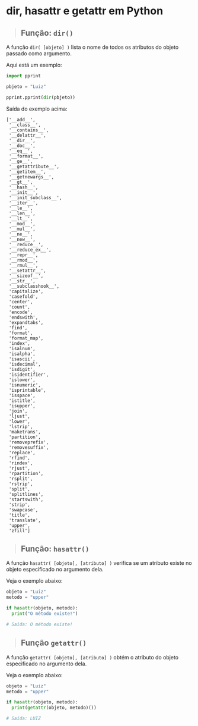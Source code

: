 # dir, hasattr e getattr em Python

> ## **Função: `dir()`**

A função `dir( [objeto] )` lista o nome de todos os atributos do objeto passado como argumento.

Aqui está um exemplo:

```python
import pprint

pbjeto = "Luiz"

pprint.pprint(dir(pbjeto))
``` 

Saída do exemplo acima:

```
['__add__',
 '__class__',
 '__contains__',
 '__delattr__',
 '__dir__',
 '__doc__',
 '__eq__',
 '__format__',
 '__ge__',
 '__getattribute__',
 '__getitem__',
 '__getnewargs__',
 '__gt__',
 '__hash__',
 '__init__',
 '__init_subclass__',
 '__iter__',
 '__le__',
 '__len__',
 '__lt__',
 '__mod__',
 '__mul__',
 '__ne__',
 '__new__',
 '__reduce__',
 '__reduce_ex__',
 '__repr__',
 '__rmod__',
 '__rmul__',
 '__setattr__',
 '__sizeof__',
 '__str__',
 '__subclasshook__',
 'capitalize',
 'casefold',
 'center',
 'count',
 'encode',
 'endswith',
 'expandtabs',
 'find',
 'format',
 'format_map',
 'index',
 'isalnum',
 'isalpha',
 'isascii',
 'isdecimal',
 'isdigit',
 'isidentifier',
 'islower',
 'isnumeric',
 'isprintable',
 'isspace',
 'istitle',
 'isupper',
 'join',
 'ljust',
 'lower',
 'lstrip',
 'maketrans',
 'partition',
 'removeprefix',
 'removesuffix',
 'replace',
 'rfind',
 'rindex',
 'rjust',
 'rpartition',
 'rsplit',
 'rstrip',
 'split',
 'splitlines',
 'startswith',
 'strip',
 'swapcase',
 'title',
 'translate',
 'upper',
 'zfill']
```

> ## **Função: `hasattr()`**

A função `hasattr( [objeto], [atributo] )` verifica se um atributo existe no objeto especificado no argumento dela.

Veja o exemplo abaixo:

```python
objeto = "Luiz"
metodo = "upper"

if hasattr(objeto, metodo):
  print("O método existe!")

# Saída: O método existe!
```

> ## **Função `getattr()`**

A função `getattr( [objeto], [atributo] )` obtém o atributo do objeto especificado no argumento dela.

Veja o exemplo abaixo:

```python
objeto = "Luiz"
metodo = "upper"

if hasattr(objeto, metodo):
  print(getattr(objeto, metodo)())

# Saída: LUIZ
```
